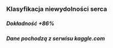 ### Klasyfikacja niewydolności serca

##### Dokładność +86%

##### Dane pochodzą z serwisu kaggle.com

